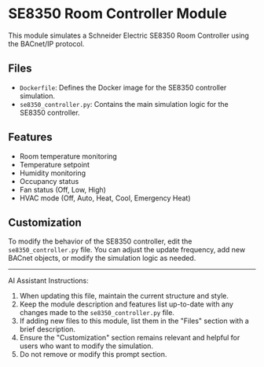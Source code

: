 # SE8350 Room Controller Module

This module simulates a Schneider Electric SE8350 Room Controller using the BACnet/IP protocol.

## Files

- `Dockerfile`: Defines the Docker image for the SE8350 controller simulation.
- `se8350_controller.py`: Contains the main simulation logic for the SE8350 controller.

## Features

- Room temperature monitoring
- Temperature setpoint
- Humidity monitoring
- Occupancy status
- Fan status (Off, Low, High)
- HVAC mode (Off, Auto, Heat, Cool, Emergency Heat)

## Customization

To modify the behavior of the SE8350 controller, edit the `se8350_controller.py` file. You can adjust the update frequency, add new BACnet objects, or modify the simulation logic as needed.

---

<!--- PROMPT_START -->

AI Assistant Instructions:

1. When updating this file, maintain the current structure and style.
2. Keep the module description and features list up-to-date with any changes made to the `se8350_controller.py` file.
3. If adding new files to this module, list them in the "Files" section with a brief description.
4. Ensure the "Customization" section remains relevant and helpful for users who want to modify the simulation.
5. Do not remove or modify this prompt section.
<!--- PROMPT_END -->
